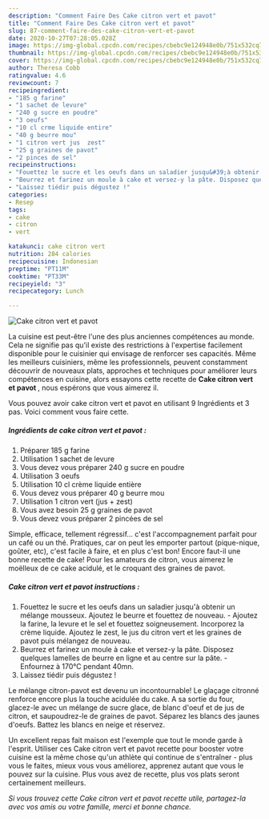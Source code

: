 ```yaml
---
description: "Comment Faire Des Cake citron vert et pavot"
title: "Comment Faire Des Cake citron vert et pavot"
slug: 87-comment-faire-des-cake-citron-vert-et-pavot
date: 2020-10-27T07:28:05.028Z
image: https://img-global.cpcdn.com/recipes/cbebc9e124948e0b/751x532cq70/cake-citron-vert-et-pavot-photo-principale-de-la-recette.jpg
thumbnail: https://img-global.cpcdn.com/recipes/cbebc9e124948e0b/751x532cq70/cake-citron-vert-et-pavot-photo-principale-de-la-recette.jpg
cover: https://img-global.cpcdn.com/recipes/cbebc9e124948e0b/751x532cq70/cake-citron-vert-et-pavot-photo-principale-de-la-recette.jpg
author: Theresa Cobb
ratingvalue: 4.6
reviewcount: 7
recipeingredient:
- "185 g farine"
- "1 sachet de levure"
- "240 g sucre en poudre"
- "3 oeufs"
- "10 cl crme liquide entire"
- "40 g beurre mou"
- "1 citron vert jus  zest"
- "25 g graines de pavot"
- "2 pinces de sel"
recipeinstructions:
- "Fouettez le sucre et les oeufs dans un saladier jusqu&#39;à obtenir un mélange mousseux. Ajoutez le beurre et fouettez de nouveau. Ajoutez la farine, la levure et le sel et fouettez soigneusement. Incorporez la crème liquide. Ajoutez le zest, le jus du citron vert et les graines de pavot puis mélangez de nouveau."
- "Beurrez et farinez un moule à cake et versez-y la pâte. Disposez quelques lamelles de beurre en ligne et au centre sur la pâte.  Enfournez à 170°C pendant 40mn."
- "Laissez tiédir puis dégustez !"
categories:
- Resep
tags:
- cake
- citron
- vert

katakunci: cake citron vert 
nutrition: 284 calories
recipecuisine: Indonesian
preptime: "PT11M"
cooktime: "PT33M"
recipeyield: "3"
recipecategory: Lunch

---
```



![Cake citron vert et pavot](https://img-global.cpcdn.com/recipes/cbebc9e124948e0b/751x532cq70/cake-citron-vert-et-pavot-photo-principale-de-la-recette.jpg)

La cuisine est peut-être l'une des plus anciennes compétences au monde. Cela ne signifie pas qu'il existe des restrictions à l'expertise facilement disponible pour le cuisinier qui envisage de renforcer ses capacités. Même les meilleurs cuisiniers, même les professionnels, peuvent constamment découvrir de nouveaux plats, approches et techniques pour améliorer leurs compétences en cuisine, alors essayons cette recette de <strong> Cake citron vert et pavot </strong>, nous espérons que vous aimerez il.

<!--inarticleads1-->

Vous pouvez avoir cake citron vert et pavot en utilisant 9 Ingrédients et 3 pas. Voici comment vous faire cette.

##### Ingrédients de cake citron vert et pavot :

1. Préparer 185 g farine
1. Utilisation 1 sachet de levure
1. Vous devez vous préparer 240 g sucre en poudre
1. Utilisation 3 oeufs
1. Utilisation 10 cl crème liquide entière
1. Vous devez vous préparer 40 g beurre mou
1. Utilisation 1 citron vert (jus + zest)
1. Vous avez besoin 25 g graines de pavot
1. Vous devez vous préparer 2 pincées de sel


Simple, efficace, tellement régressif… c&#39;est l&#39;accompagnement parfait pour un café ou un thé. Pratiques, car on peut les emporter partout (pique-nique, goûter, etc), c&#39;est facile à faire, et en plus c&#39;est bon! Encore faut-il une bonne recette de cake! Pour les amateurs de citron, vous aimerez le moëlleux de ce cake acidulé, et le croquant des graines de pavot. 

<!--inarticleads2-->

##### Cake citron vert et pavot instructions :

1. Fouettez le sucre et les oeufs dans un saladier jusqu&#39;à obtenir un mélange mousseux. Ajoutez le beurre et fouettez de nouveau. - Ajoutez la farine, la levure et le sel et fouettez soigneusement. Incorporez la crème liquide. Ajoutez le zest, le jus du citron vert et les graines de pavot puis mélangez de nouveau.
1. Beurrez et farinez un moule à cake et versez-y la pâte. Disposez quelques lamelles de beurre en ligne et au centre sur la pâte.  - Enfournez à 170°C pendant 40mn.
1. Laissez tiédir puis dégustez !


Le mélange citron-pavot est devenu un incontournable! Le glaçage citronné renforce encore plus la touche acidulée du cake. A sa sortie du four, glacez-le avec un mélange de sucre glace, de blanc d&#39;oeuf et de jus de citron, et saupoudrez-le de graines de pavot. Séparez les blancs des jaunes d&#39;oeufs. Battez les blancs en neige et réservez. 

<!--inarticleads1-->

<p>
Un excellent repas fait maison est l'exemple que tout le monde garde à l'esprit. Utiliser ces Cake citron vert et pavot recette pour booster votre cuisine est la même chose qu'un athlète qui continue de s'entraîner - plus vous le faites, mieux vous vous améliorez, apprenez autant que vous le pouvez sur la cuisine. Plus vous avez de recette, plus vos plats seront certainement meilleurs.
</p>

<p>
<i>Si vous trouvez cette Cake citron vert et pavot recette utile, partagez-la avec vos amis ou votre famille, merci et bonne chance.</i>
</p>
